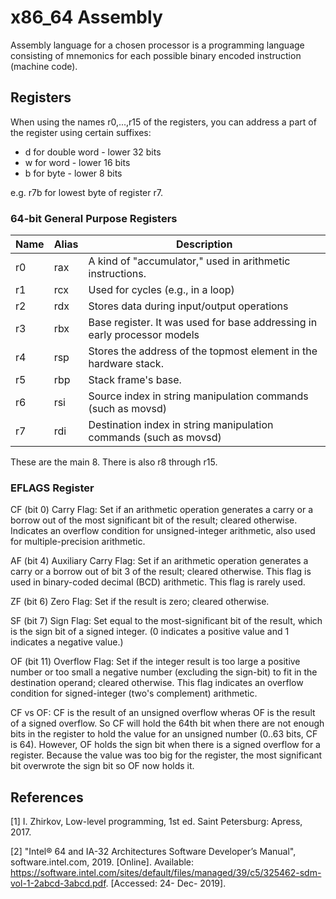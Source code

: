 # x86_64 Assembly

Assembly language for a chosen processor is a programming language consisting of mnemonics for each possible binary encoded instruction (machine code).

## Registers

When using the names r0,...,r15 of the registers, you can address a part of the register using certain suffixes:
  - d for double word - lower 32 bits
  - w for word - lower 16 bits
  - b for byte - lower 8 bits

e.g. r7b for lowest byte of register r7.

### 64-bit General Purpose Registers

| Name | Alias | Description |
| ------------- | ------------- | ------------- |
| r0 | rax | A kind of "accumulator," used in arithmetic instructions. |
| r1 | rcx | Used for cycles (e.g., in a loop) |
| r2 | rdx | Stores data during input/output operations |
| r3 | rbx | Base register. It was used for base addressing in early processor models |
| r4 | rsp | Stores the address of the topmost element in the hardware stack. |
| r5 | rbp | Stack frame's base. |
| r6 | rsi | Source index in string manipulation commands (such as movsd) |
| r7 | rdi | Destination index in string manipulation commands (such as movsd) |

These are the main 8. There is also r8 through r15.

### EFLAGS Register

CF (bit 0) Carry Flag: Set if an arithmetic operation generates a carry or a borrow out of the most significant bit of the result; cleared otherwise. Indicates an overflow condition for unsigned-integer arithmetic, also used for multiple-precision arithmetic.

AF (bit 4) Auxiliary Carry Flag: Set if an arithmetic operation generates a carry or a borrow out of bit 3 of the result; cleared otherwise. This flag is used in binary-coded decimal (BCD) arithmetic. This flag is rarely used.

ZF (bit 6) Zero Flag: Set if the result is zero; cleared otherwise.

SF (bit 7) Sign Flag: Set equal to the most-significant bit of the result, which is the sign bit of a signed integer. (0 indicates a positive value and 1 indicates a negative value.)

OF (bit 11) Overflow Flag: Set if the integer result is too large a positive number or too small a negative number (excluding the sign-bit) to fit in the destination operand; cleared otherwise. This flag indicates an overflow condition for signed-integer (two's complement) arithmetic.

CF vs OF: CF is the result of an unsigned overflow wheras OF is the result of a signed overflow. So CF will hold the 64th bit when there are not enough bits in the register to hold the value for an unsigned number (0..63 bits, CF is 64). However, OF holds
the sign bit when there is a signed overflow for a register. Because the value was too
big for the register, the most significant bit overwrote the sign bit so OF now holds it.

## References

[1] I. Zhirkov, Low-level programming, 1st ed. Saint Petersburg: Apress, 2017.

[2] "Intel® 64 and IA-32 Architectures Software Developer’s Manual", software.intel.com, 2019. [Online]. Available: https://software.intel.com/sites/default/files/managed/39/c5/325462-sdm-vol-1-2abcd-3abcd.pdf. [Accessed: 24- Dec- 2019].
